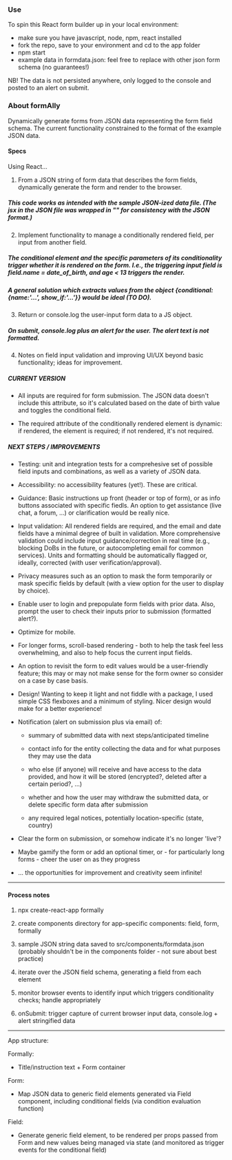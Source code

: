 ### Use
To spin this React form builder up in your local environment:
- make sure you have javascript, node, npm, react installed
- fork the repo, save to your environment and cd to the app folder
- npm start
- example data in formdata.json: feel free to replace with other json form schema (no guarantees!)

NB! The data is not persisted anywhere, only logged to the console and posted to an alert on submit.

### About formAlly
Dynamically generate forms from JSON data representing the form field schema. The current functionality constrained to the format of the example JSON data.

#### Specs
Using React...

1. From a JSON string of form data that describes the form fields, dynamically generate the form and render to the browser.

##### This code works as intended with the sample JSON-ized data file. (The jsx in the JSON file was wrapped in "" for consistency with the JSON format.)

2. Implement functionality to manage a conditionally rendered field, per input from another field.

##### The conditional element and the specific parameters of its conditionality trigger whether it is rendered on the form. I.e., the triggering input field is field.name = date_of_birth, and age < 13 triggers the render.

##### A general solution which extracts values from the object {conditional:{name:'...', show_if:'...'}} would be ideal (TO DO).

3. Return or console.log the user-input form data to a JS object. 

##### On submit, console.log plus an alert for the user. The alert text is not formatted.

4. Notes on field input validation and improving UI/UX beyond basic functionality; ideas for improvement.

##### CURRENT VERSION

- All inputs are required for form submission. The JSON data doesn't include this attribute, so it's calculated based on the date of birth value and toggles the conditional field.

- The required attribute of the conditionally rendered element is dynamic: if rendered, the element is required; if not rendered, it's not required. 

##### NEXT STEPS / IMPROVEMENTS

- Testing: unit and integration tests for a comprehesive set of possible field inputs and combinations, as well as a variety of JSON data.

- Accessibility: no accessibility features (yet!). These are critical.

- Guidance: Basic instructions up front (header or top of form), or as info buttons associated with specific fiedls. An option to get assistance (live chat, a forum, ...) or clarification would be really nice. 

- Input validation: All rendered fields are required, and the email and date fields have a minimal degree of built in validation. More comprehensive validation could include input guidance/correction in real time (e.g., blocking DoBs in the future, or autocompleting email for common services). Units and formatting should be automatically flagged or, ideally, corrected (with user verification/approval).

- Privacy measures such as an option to mask the form temporarily or mask specific fields by default (with a view option for the user to display by choice).

- Enable user to login and prepopulate form fields with prior data. Also, prompt the user to check their inputs prior to submission (formatted alert?).

- Optimize for mobile.

- For longer forms, scroll-based rendering - both to help the task feel less overwhelming, and also to help focus the current input fields.

- An option to revisit the form to edit values would be a user-friendly feature; this may or may not make sense for the form owner so consider on a case by case basis.

- Design! Wanting to keep it light and not fiddle with a package, I used simple CSS flexboxes and a minimum of styling. Nicer design would make for a better experience!

- Notification (alert on submission plus via email) of:

    - summary of submitted data with next steps/anticipated timeline
    
    - contact info for the entity collecting the data and for what purposes they may use the data

    - who else (if anyone) will receive and have access to the data provided, and how it will be stored (encrypted?, deleted after a certain period?, ...)

    - whether and how the user may withdraw the submitted data, or delete specific form data after submission
    
    - any required legal notices, potentially location-specific (state, country)

- Clear the form on submission, or somehow indicate it's no longer 'live'? 

- Maybe gamify the form or add an optional timer, or - for particularly long forms - cheer the user on as they progress

- ... the opportunities for improvement and creativity seem infinite!

---

#### Process notes

1. npx create-react-app formally

2. create components directory for app-specific components: field, form, formally

3. sample JSON string data saved to src/components/formdata.json (probably shouldn't be in the components folder - not sure about best practice)

4. iterate over the JSON field schema, generating a field from each element

5. monitor browser events to identify input which triggers conditionality checks; handle appropriately

6. onSubmit: trigger capture of current browser input data, console.log + alert stringified data

---

App structure:

Formally: 
- Title/instruction text + Form container

Form: 
- Map JSON data to generic field elements generated via Field component, including conditional fields (via condition evaluation function)

Field: 
- Generate generic field element, to be rendered per props passed from Form and new values being managed via state (and monitored as trigger events for the conditional field)
